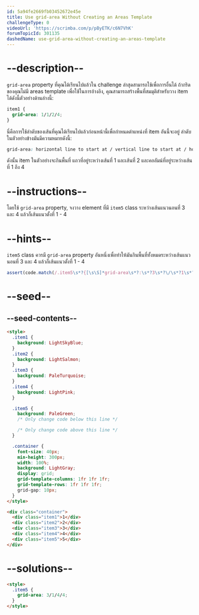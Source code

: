 ```yaml
---
id: 5a94fe2669fb03452672e45e
title: Use grid-area Without Creating an Areas Template
challengeType: 0
videoUrl: 'https://scrimba.com/p/pByETK/c6N7VhK'
forumTopicId: 301135
dashedName: use-grid-area-without-creating-an-areas-template
---
```


# --description--

`grid-area` property ที่คุณได้เรียนไปแล้วใน challenge ล่าสุดสามารถใช้เพื่อการอื่นได้
ถ้ากริดของคุณไม่มี areas template เพื่อใช้ในการอ้างอิง, คุณสามารถสร้างพื้นที่สมมุติสำหรับวาง item ได้ดังนี้ตัวอย่างด้านล่างนี้:

```css
item1 {
  grid-area: 1/1/2/4;
}
```

นี่คือการใช้ลำดับของเส้นที่คุณได้เรียนไปแล้วก่อนหน้านี้เพื่อกำหนดตำแหน่งที่ item อันนี้จะอยู่
ลำดับในตัวอย่างข้างมันมีความหมายดังนี้:

```css
grid-area: horizontal line to start at / vertical line to start at / horizontal line to end at / vertical line to end at;
```

ดังนั้น item ในตัวอย่างจะกินพื้นที่ แถวที่อยู่ระหว่างเส้นที่ 1 และเส้นที่ 2 และคอลัมน์ที่อยู่ระหว่างเส้นที่ 1 ถึง 4

# --instructions--

โดยใช้ `grid-area` property, จงวาง element ที่มี `item5` class ระหว่างเส้นแนวนอนที่ 3 และ 4 แล้วก็เส้นแนวตั้งที่ 1 - 4

# --hints--

`item5` class ควรมี `grid-area` property อันหนึ่งเพื่อทำให้มันกินพื้นที่ทั้งหมดระหว่างเส้นแนวนอนที่ 3 และ 4 แล้วก็เส้นแนวตั้งที่ 1 - 4

```js
assert(code.match(/.item5\s*?{[\s\S]*grid-area\s*?:\s*?3\s*?\/\s*?1\s*?\/\s*?4\s*?\/\s*?4\s*?;[\s\S]*}/gi));
```

# --seed--

## --seed-contents--

```html
<style>
  .item1 {
    background: LightSkyBlue;
  }
  .item2 {
    background: LightSalmon;
  }
  .item3 {
    background: PaleTurquoise;
  }
  .item4 {
    background: LightPink;
  }

  .item5 {
    background: PaleGreen;
    /* Only change code below this line */

    /* Only change code above this line */
  }

  .container {
    font-size: 40px;
    min-height: 300px;
    width: 100%;
    background: LightGray;
    display: grid;
    grid-template-columns: 1fr 1fr 1fr;
    grid-template-rows: 1fr 1fr 1fr;
    grid-gap: 10px;
  }
</style>

<div class="container">
  <div class="item1">1</div>
  <div class="item2">2</div>
  <div class="item3">3</div>
  <div class="item4">4</div>
  <div class="item5">5</div>
</div>
```

# --solutions--

```html
<style>
  .item5 {
    grid-area: 3/1/4/4;
  }
</style>
```

